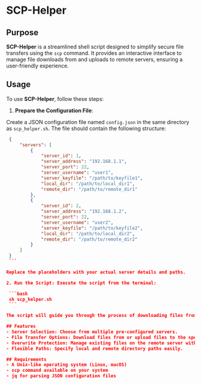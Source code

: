 # SCP-Helper

## Purpose
**SCP-Helper** is a streamlined shell script designed to simplify secure file transfers using the `scp` command. It provides an interactive interface to manage file downloads from and uploads to remote servers, ensuring a user-friendly experience.

## Usage
To use **SCP-Helper**, follow these steps:

1. **Prepare the Configuration File**:

Create a JSON configuration file named `config.json` in the same directory as `scp_helper.sh`. The file should contain the following structure:

   ```json
    {
        "servers": [
            {
                "server_id": 1,
                "server_address": "192.168.1.1",
                "server_port": 22,
                "server_username": "user1",
                "server_keyfile": "/path/to/keyfile1",
                "local_dir": "/path/to/local_dir1",
                "remote_dir": "/path/to/remote_dir1"
            },
            {
                "server_id": 2,
                "server_address": "192.168.1.2",
                "server_port": 22,
                "server_username": "user2",
                "server_keyfile": "/path/to/keyfile2",
                "local_dir": "/path/to/local_dir2",
                "remote_dir": "/path/to/remote_dir2"
            }
        ]
    }
    ```

Replace the placeholders with your actual server details and paths.

2. Run the Script: Execute the script from the terminal:

    ```bash
    sh scp_helper.sh
    ```

The script will guide you through the process of downloading files from a remote host or uploading files from your local host to a remote host.

## Features
- Server Selection: Choose from multiple pre-configured servers.
- File Transfer Options: Download files from or upload files to the specified server.
- Overwrite Protection: Manage existing files on the remote server with options to overwrite or save with a new filename.
- Flexible Paths: Specify local and remote directory paths easily.

## Requirements
- A Unix-like operating system (Linux, macOS)
- scp command available on your system
- jq for parsing JSON configuration files

